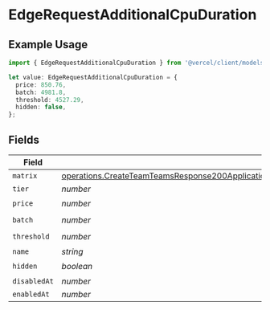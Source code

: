 # EdgeRequestAdditionalCpuDuration

## Example Usage

```typescript
import { EdgeRequestAdditionalCpuDuration } from '@vercel/client/models/operations';

let value: EdgeRequestAdditionalCpuDuration = {
  price: 850.76,
  batch: 4981.8,
  threshold: 4527.29,
  hidden: false,
};
```

## Fields

| Field        | Type                                                                                                                                                                                                                                                                   | Required           | Description |
| ------------ | ---------------------------------------------------------------------------------------------------------------------------------------------------------------------------------------------------------------------------------------------------------------------- | ------------------ | ----------- |
| `matrix`     | [operations.CreateTeamTeamsResponse200ApplicationJSONResponseBodyBillingInvoiceItemsEdgeRequestAdditionalCpuDurationMatrix](../../models/operations/createteamteamsresponse200applicationjsonresponsebodybillinginvoiceitemsedgerequestadditionalcpudurationmatrix.md) | :heavy_minus_sign: | N/A         |
| `tier`       | _number_                                                                                                                                                                                                                                                               | :heavy_minus_sign: | N/A         |
| `price`      | _number_                                                                                                                                                                                                                                                               | :heavy_check_mark: | N/A         |
| `batch`      | _number_                                                                                                                                                                                                                                                               | :heavy_check_mark: | N/A         |
| `threshold`  | _number_                                                                                                                                                                                                                                                               | :heavy_check_mark: | N/A         |
| `name`       | _string_                                                                                                                                                                                                                                                               | :heavy_minus_sign: | N/A         |
| `hidden`     | _boolean_                                                                                                                                                                                                                                                              | :heavy_check_mark: | N/A         |
| `disabledAt` | _number_                                                                                                                                                                                                                                                               | :heavy_minus_sign: | N/A         |
| `enabledAt`  | _number_                                                                                                                                                                                                                                                               | :heavy_minus_sign: | N/A         |
